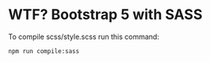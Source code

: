 # WTF? Bootstrap 5 with SASS

To compile scss/style.scss run this command:

```
npm run compile:sass
```

